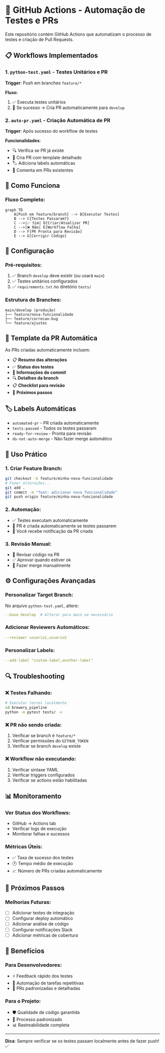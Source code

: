 # 🚀 GitHub Actions - Automação de Testes e PRs

Este repositório contém GitHub Actions que automatizam o processo de testes e criação de Pull Requests.

## 📋 Workflows Implementados

### 1. `python-test.yaml` - Testes Unitários e PR
**Trigger**: Push em branches `feature/*`

**Fluxo**:
1. ✅ Executa testes unitários
2. 🚀 Se sucesso → Cria PR automaticamente para `develop`

### 2. `auto-pr.yaml` - Criação Automática de PR
**Trigger**: Após sucesso do workflow de testes

**Funcionalidades**:
- 🔍 Verifica se PR já existe
- 📝 Cria PR com template detalhado
- 🏷️ Adiciona labels automáticas
- 💬 Comenta em PRs existentes

## 🎯 Como Funciona

### Fluxo Completo:
```mermaid
graph TD
    A[Push em feature/branch] --> B[Executar Testes]
    B --> C{Testes Passaram?}
    C -->|✅ Sim| D[Criar/Atualizar PR]
    C -->|❌ Não| E[Workflow Falha]
    D --> F[PR Pronta para Revisão]
    E --> G[Corrigir Código]
```

## 🔧 Configuração

### Pré-requisitos:
1. ✅ Branch `develop` deve existir (ou usará `main`)
2. ✅ Testes unitários configurados
3. ✅ `requirements.txt` no diretório `tests/`

### Estrutura de Branches:
```
main/develop (produção)
├── feature/nova-funcionalidade
├── feature/correcao-bug
└── feature/ajustes
```

## 📝 Template da PR Automática

As PRs criadas automaticamente incluem:

- 📋 **Resumo das alterações**
- ✅ **Status dos testes**
- 📝 **Informações do commit**
- 🔍 **Detalhes da branch**
- 📋 **Checklist para revisão**
- 🚀 **Próximos passos**

## 🏷️ Labels Automáticas

- `automated-pr` - PR criada automaticamente
- `tests-passed` - Todos os testes passaram
- `ready-for-review` - Pronta para revisão
- `do-not-auto-merge` - Não fazer merge automático

## 🎯 Uso Prático

### 1. Criar Feature Branch:
```bash
git checkout -b feature/minha-nova-funcionalidade
# Fazer alterações...
git add .
git commit -m "feat: adicionar nova funcionalidade"
git push origin feature/minha-nova-funcionalidade
```

### 2. Automação:
- ✅ Testes executam automaticamente
- 🚀 PR é criada automaticamente se testes passarem
- 📧 Você recebe notificação da PR criada

### 3. Revisão Manual:
- 👀 Revisar código na PR
- ✅ Aprovar quando estiver ok
- 🔀 Fazer merge manualmente

## ⚙️ Configurações Avançadas

### Personalizar Target Branch:
No arquivo `python-test.yaml`, altere:
```yaml
--base develop  # Alterar para main se necessário
```

### Adicionar Reviewers Automáticos:
```yaml
--reviewer usuario1,usuario2
```

### Personalizar Labels:
```yaml
--add-label "custom-label,another-label"
```

## 🔍 Troubleshooting

### ❌ Testes Falhando:
```bash
# Executar testes localmente
cd brewery_pipeline
python -m pytest tests/ -v
```

### ❌ PR não sendo criada:
1. Verificar se branch é `feature/*`
2. Verificar permissões do `GITHUB_TOKEN`
3. Verificar se branch `develop` existe

### ❌ Workflow não executando:
1. Verificar sintaxe YAML
2. Verificar triggers configurados
3. Verificar se actions estão habilitadas

## 📊 Monitoramento

### Ver Status dos Workflows:
- GitHub → Actions tab
- Verificar logs de execução
- Monitorar falhas e sucessos

### Métricas Úteis:
- ✅ Taxa de sucesso dos testes
- 🕐 Tempo médio de execução
- 📈 Número de PRs criadas automaticamente

## 🚀 Próximos Passos

### Melhorias Futuras:
- [ ] Adicionar testes de integração
- [ ] Configurar deploy automático
- [ ] Adicionar análise de código
- [ ] Configurar notificações Slack
- [ ] Adicionar métricas de cobertura

## 🎯 Benefícios

### Para Desenvolvedores:
- ⚡ Feedback rápido dos testes
- 🤖 Automação de tarefas repetitivas
- 📝 PRs padronizadas e detalhadas

### Para o Projeto:
- 🛡️ Qualidade de código garantida
- 🔄 Processo padronizado
- 📊 Rastreabilidade completa

---

**Dica**: Sempre verificar se os testes passam localmente antes de fazer push! ✅
